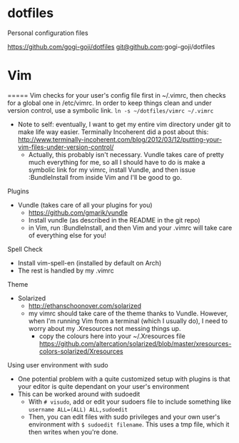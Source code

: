 dotfiles
========

Personal configuration files

https://github.com/gogi-goji/dotfiles
git@github.com:gogi-goji/dotfiles

# Vim 
=====
Vim checks for your user's config file first in ~/.vimrc, then checks for a global one in /etc/vimrc.  In order to keep things clean and under version control, use a symbolic link.
    `ln -s ~/dotfiles/vimrc ~/.vimrc`

* Note to self: eventually, I want to get my entire vim directory under git to
  make life way easier.  Terminally Incoherent did a post about this:
  http://www.terminally-incoherent.com/blog/2012/03/12/putting-your-vim-files-under-version-control/
    * Actually, this probably isn't necessary.  Vundle takes care of pretty
      much everything for me, so all I should have to do is make a symbolic
      link for my vimrc, install Vundle, and then issue :BundleInstall from inside
      Vim and I'll be good to go.

Plugins 
* Vundle (takes care of all your plugins for you)
    * https://github.com/gmarik/vundle
    * Install vundle (as described in the README in the git repo)
    * in Vim, run :BundleInstall, and then Vim and your .vimrc will take care
      of everything else for you!

Spell Check
* Install vim-spell-en (installed by default on Arch) 
* The rest is handled by my .vimrc

Theme
* Solarized 
    * http://ethanschoonover.com/solarized
    * my vimrc should take care of the theme thanks to Vundle.  However, when
      I'm running Vim from a terminal (which I usually do), I need to worry
      about my .Xresources not messing things up.  
        * copy the colours here into your ~/.Xresources file
          https://github.com/altercation/solarized/blob/master/xresources-colors-solarized/Xresources

Using user environment with sudo

* One potential problem with a quite customized setup with plugins is that your
  editor is quite dependant on your user's environment
* This can be worked around with sudoedit
    * With `# visudo`, add or edit your sudoers file to include something like
      `username ALL=(ALL) ALL,sudoedit`
    * Then, you can edit files with sudo privileges and your own user's
      environment with `$ sudoedit filename`.  This uses a tmp file, which it
      then writes when you're done.  
